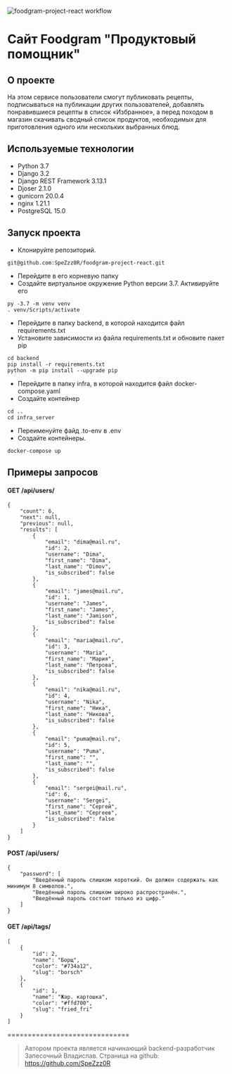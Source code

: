 ![foodgram-project-react workflow](https://github.com/SpeZzz0R/foodgram-project-react/actions/workflows/foodgram_workflow.yml/badge.svg)


# Сайт Foodgram "Продуктовый помощник"

## О проекте
На этом сервисе пользователи смогут публиковать рецепты, подписываться на публикации других пользователей, добавлять понравившиеся рецепты в список «Избранное», а перед походом в магазин скачивать сводный список продуктов, необходимых для приготовления одного или нескольких выбранных блюд.

## Используемые технологии
- Python 3.7
- Django 3.2 
- Django REST Framework 3.13.1
- Djoser 2.1.0
- gunicorn 20.0.4
- nginx 1.21.1
- PostgreSQL 15.0

## Запуск проекта
* Клонируйте репозиторий.
```
git@github.com:SpeZzz0R/foodgram-project-react.git
```
* Перейдите в его корневую папку
* Создайте виртуальное окружение Python версии 3.7. Активируйте его
```
py -3.7 -m venv venv
. venv/Scripts/activate
```
* Перейдите в папку backend, в которой находится файл requirements.txt
* Установите зависимости из файла requirements.txt и обновите пакет pip
```
cd backend
pip install -r requirements.txt
python -m pip install --upgrade pip
```
* Перейдите в папку infra, в которой находится файл docker-compose.yaml
* Создайте контейнер
```
cd ..
cd infra_server
```
* Переименуйте файд .to-env в .env
* Создайте контейнеры.
```
docker-compose up
```

## Примеры запросов

#### GET /api/users/ 
```
{
    "count": 6,
    "next": null,
    "previous": null,
    "results": [
        {
            "email": "dima@mail.ru",
            "id": 2,
            "username": "Dima",
            "first_name": "Dima",
            "last_name": "Dimov",
            "is_subscribed": false
        },
        {
            "email": "james@mail.ru",
            "id": 1,
            "username": "James",
            "first_name": "James",
            "last_name": "Jamison",
            "is_subscribed": false
        },
        {
            "email": "maria@mail.ru",
            "id": 3,
            "username": "Maria",
            "first_name": "Мария",
            "last_name": "Петрова",
            "is_subscribed": false
        },
        {
            "email": "nika@mail.ru",
            "id": 4,
            "username": "Nika",
            "first_name": "Ника",
            "last_name": "Никова",
            "is_subscribed": false
        },
        {
            "email": "puma@mail.ru",
            "id": 5,
            "username": "Puma",
            "first_name": "",
            "last_name": "",
            "is_subscribed": false
        },
        {
            "email": "sergei@mail.ru",
            "id": 6,
            "username": "Sergei",
            "first_name": "Сергей",
            "last_name": "Сергеев",
            "is_subscribed": false
        }
    ]
}
```

#### POST /api/users/ 
```
{
    "password": [
        "Введённый пароль слишком короткий. Он должен содержать как минимум 8 символов.",
        "Введённый пароль слишком широко распространён.",
        "Введённый пароль состоит только из цифр."
    ]
}
```

#### GET /api/tags/
```
[
    {
        "id": 2,
        "name": "Борщ",
        "color": "#734a12",
        "slug": "borsch"
    },
    {
        "id": 1,
        "name": "Жар. картошка",
        "color": "#ffd700",
        "slug": "fried_fri"
    }
]
```
==============================

> Автором проекта является начинающий backend-разработчик
> Запесочный Владислав. 
> Страница на github: https://github.com/SpeZzz0R  
> 
